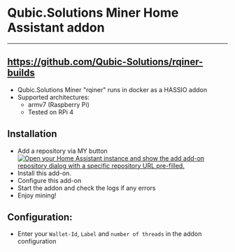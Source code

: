 # Qubic.Solutions Miner Home Assistant addon
_____
## https://github.com/Qubic-Solutions/rqiner-builds

- Qubic.Solutions Miner "rqiner" runs in docker as a HASSIO addon
- Supported architectures:
  - armv7 (Raspberry Pi)
  -	Tested on RPi 4
 
 ## Installation
 - Add a repository via MY button [![Open your Home Assistant instance and show the add add-on repository dialog with a specific repository URL pre-filled.](https://my.home-assistant.io/badges/supervisor_add_addon_repository.svg)](https://my.home-assistant.io/redirect/supervisor_add_addon_repository/?repository_url=https%3A%2F%2Fgithub.com%2FDjLex2021%2Frqiner_hassio%2F)
 - Install this add-on.
 - Configure this add-on
 - Start the addon and check the logs if any errors
 - Enjoy mining!
 
 ## Configuration: 
- Enter your `Wallet-Id`, `Label` and `number of threads` in the addon configuration

